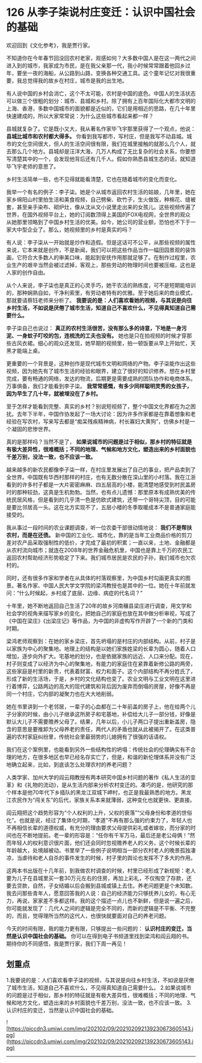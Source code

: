 # 126 从李子柒说村庄变迁：认识中国社会的基础

欢迎回到《文化参考》，我是贾行家。

不知道你在今年春节回没回农村老家，观感如何？大多数中国人是在这一两代之间进入到的城市，我家成为市民，是在我父亲那一代，我小时候常常跟着他回乡过年，要坐一夜的海船，从公路到山路，变换各种交通工具。这个童年记忆对我很重要，我总觉得我的故乡在村庄，城市是我的出生地。

有人说中国的乡村会消亡，这个不太可能，农村是中国的底色。中国人的生活状态可以做三个很粗的划分：城市、县城和乡村。除了拥有上百年国际化大都市文明的上海、香港，多数中国城市的面貌都是近似的，它们是用相近的思路，在几十年里快速建成的，所以大家常常说：为什么这些城市看起来都一样？

县城就复杂了。它是既小又大，我从著名作家毕飞宇那里获得了一个观点，他说： **县城比城市和农村都大得多。** 你看到我写都市，写村庄，但是我写不动县城。城市的文化空间很大，但人的生活空间很有限，我们在城里接触的就那么几个人，就去那么几个地方。县城却是汪洋大海，几万人构成了无比复杂的社会关系，你要想写清楚其中的一个，会发现他背后还有几千人。假如你熟悉县城生态的话，就知道毕飞宇老师的意思了。

乡村生活简单一些，也不见得就能看清楚，它也在随着城市的变化而变化。

我举一个有名的例子：李子柒。她是个从城市返回农村生活的姑娘，几年里，她在家乡绵阳山村里拍生活和美食视频，自己劈柴、砍竹子，生火做饭，种棉花、缝被套，甚至亲手染布、砌炉灶，像从沈从文小说里走出来的女孩儿。这些视频传遍了世界，在国外视频平台上，她的订阅数顶得上美国的FOX电视网，全世界的观众从她那里领略到了中国乡村生活的优美。如今，她公司的营业额，恐怕也不下于一家大中型企业了。那么，她视频里的乡村是真实的吗？

有人说：李子柒从一开始就是炒作和造假。但是这话可不公平，从那些视频的属性来说，它本来就是创作，不是新闻，我们可以把这些作品当作一幅田园景观的装饰画，它符合大多数人的审美口味，能起到安抚作用那就足够了。在制作过程里，农业生产的艰辛当然会被过滤掉，客观上，那些劳动的物理时间也要被压缩，这也是人家的创作自由。

从个人来说，李子柒也是真正的心灵手巧，她干农活的熟练度，可不是短期能培训的，那种娴熟自如，干净利索里，有劳动者特有的优雅。至于她后来的商业模式，那就要请蔡钰老师来分析了。 **我要说的是：人们喜欢看她的视频，与其说是向往乡村生活，不如说是厌倦了城市生活，知道自己不喜欢什么，不见得真知道自己需要什么。**

李子柒自己也说过： **真正的农村生活很苦，没有那么多的诗意，下地是一身污泥、一身蚊子叮咬的包，连梳洗的工夫也没有。** 她也是只在拍视频的时候才穿那些古风衣裙。细心的观众还发现，她早期的视频里，拍一顿饭要从早上开始忙，天黑才能端上桌。

更重要的一个背景是，这种创作是现代城市文明和网络的产物。李子柒能作出这些视频，因为她先有了城市生活的经验和眼界，建立了很好的知识修养。想在乡村里完成，要有畅通的网络，发达的物流，后期更是需要成熟的团队协作和电商体系。万事俱备，我们才能看到李子柒。 **我常常感慨，有多少同样聪明灵秀的女孩子，因为早生了几十年，就被埋没在了乡村。**

至于怎样才能看到完整、真实的乡村？别说短视频了，整个中国文化界都在为之困扰。去年下半年，中国作协发起了一场大讨论：因为许多作家都是在靠着想象和老经验在写农村，写来写去都是“痴呆残疾精神病，村长寡妇大黄狗”，仿佛乡村是一个凝固的悲惨世界。

真的是那样吗？当然不是了， **如果说城市的问题是过于相似，那乡村的特征就是有极大差异性，很难概括；不同的地理、气候和地方文化，塑造出来的乡村面貌也千差万别，没法一致，也不应该一致。**

越来越多的新农民都像李子柒一样，在村庄里发展出了自己的事业，把产品卖到了全世界。中国既有华西村那样的村庄，也有无数分散在深山里的小村落。我在江浙看到的许多村子都是一大片密密麻麻、四五层高的小楼，能清楚地感受到村民盖房时的那种较劲，这真是生机勃勃。当然，也有点儿遗憾：那里原本有成熟优美的传统民居风格，但是看到的几乎清一色是仿欧式建筑，还带一个哥特尖顶，目的可能是要比邻居高一头。这在北方实现不了，五层小楼的冬季取暖成本不是普通家庭能接受的。

我从事过一段时间的农业课题调查，听一位农委干部很动情地说： **我们不是帮扶农村，而是在还债。** 新中国的工业化、城市化，靠的是当年工业商品价格的剪刀差对农产品采取强制性的低价，才完成了最初的积累；一直以来，土地、金融都是从农村流向城市；就连在2008年的世界金融危机里，中国也是靠上千万的农民工返回农村帮助经济形势稳定了下来。我们城市居民是农民的子孙，我们城市也欠农村的。

同时，还有很多作家和学者在从具体的村落观察里，为中国乡村勾画更真实的图景。著名作家、中国人民大学文学院的梁鸿教授也是其中的一位。她在十年前就发问：“什么时候起，乡村成了底层、边缘、病症的代名词？”

十年里，她不断地返回自己生活了20年的故乡河南穰县梁庄进行调查，用文学和社会学的视角来描写家乡的变化，把她自己的家庭也放在其中做分析审视，写成了《中国在梁庄》《出梁庄记》等作品，为中国的非虚构写作开辟了一个新的门类和时期。

梁鸿老师观察到：在她的家乡梁庄，首先坍塌的是村庄的内部结构。从前，村子是以家族为中心的聚集地。地理上的结构是以她们家族姓梁的长辈为圆心，随着人口增加，逐步向外扩大。宅基地的划分，也是依据家族的远近、人口来分配。现在，村子则变成了以经济为中心的聚集地，有能力的家庭住在紧靠着新修公路的两旁，这些家庭是村里的新贵，代表着财富、权力和面子。这个内部结构不再分姓氏了，形成了新的生活场，于是，乡村的文化结构也变了。农业文明与工业文明在这里进行着博弈，公路两边的高大的现代建筑和背后因为废弃而倒塌的房屋，好像不再是同一个村庄，它内部的凝聚力也在大大地削弱。

她在书里讲到一个老邻居，一辈子的心血都在二十年前盖的房子上，他在给两个儿子分家的时候，由小儿子继承这所房子和宅基地，补偿给大儿子一部分钱，好像是默认大儿子不需要赡养父母了。结果，几年以后，小儿子两口子提出重新盖房，隐含的意思是要推卸为父母养老的责任，两代人的矛盾也就从此被揭开了。在这类普遍的农村家庭纠纷里，传统社会里最弱势的儿媳拥有了很强的话语权。

我们在这个案例里，也能看到另外一些结构性的坍塌：传统社会的伦理确实有不合理的地方，在很多地区也早已经名存实亡了，但是，和谐的新伦理体系并没有广泛地确立起来，比如，到底该怎么处理农村的养老问题？

人类学家、加州大学的阎云翔教授有两本研究中国乡村问题的著作《私人生活的变革》和《礼物的流动》，是从生活内部来分析农村变迁的。凑巧的是，他研究的那个样本是他70年代下乡插队的黑龙江双城下岬村，也正是我最熟悉的地方。黑龙江农民作为“闯关东”的后代，家族关系本来就薄弱，这种变化也就更快、更直接。

阎云翔把这个趋势形容为“个人权利的上升，父权的衰落”“父母身份和孝道的世俗化”。也就是说，经过了集体化时期，“孝道”不再有那么强的约束力了，年轻人也不再相信长辈的道德权威，有充分的理由要求父母提供彩礼或者嫁妆，而分家的时间也在不断地提前。老一辈的形容是：“任你有千军万马，最后还是老公母俩！”然而年轻人的权利意识很片面，他们还会同时忽视赡养老人的义务，这个时候长辈的年龄越大，处境越被动。书里举了一些例子说明相当一部分农村老人的晚景孤独凄凉，当虐待和老人自杀的事件发生的时候，村子里的舆论也发挥不了多大的作用。

这两本书出版在十几年前，到我做农村调查的时候，村里已经形成了新规矩：老人要为儿子在县城里买一套30万元左右的住房，再加上彩礼，不仅掏空了存款，还要去贷款，自然，子女结婚以后会搬到县城或镇上去住。养老问题更是个未知数。我去问那些青年人，愿意回答我的人说：自己的经济能力只够抚养儿女的，有心无力，再说，家家差不多都这样。我的这个描述一点儿也不新鲜，但是说一遍之后，你可能就发现了：几代人之间的逻辑是完全不同的，而新的逻辑是不平衡、不完整的，而且，觉得理所当然的这代人，也很快就要面对自己的养老问题。

今天的时间有限，我的能力更有限，只够提出一些问题的： **认识村庄的变迁，当然是认识中国社会的基础。** 你可以在得到电子书频道里找到梁鸿和阎云翔的书。期待你的不同感悟，我是贾行家，我们下周一再见！

## 划重点

1.我要说的是：人们喜欢看李子柒的视频，与其说是向往乡村生活，不如说是厌倦了城市生活，知道自己不喜欢什么，不见得真知道自己需要什么。
2.如果说城市的问题是过于相似，那乡村的特征就是有极大差异性，很难概括；不同的地理、气候和地方文化，塑造出来的乡村面貌也千差万别，没法一致，也不应该一致。
3.认识村庄的变迁，当然是认识中国社会的基础。

![https://piccdn3.umiwi.com/img/202102/09/202102092139230673605143.jpg](https://piccdn3.umiwi.com/img/202102/09/202102092139230673605143.jpg)

---
